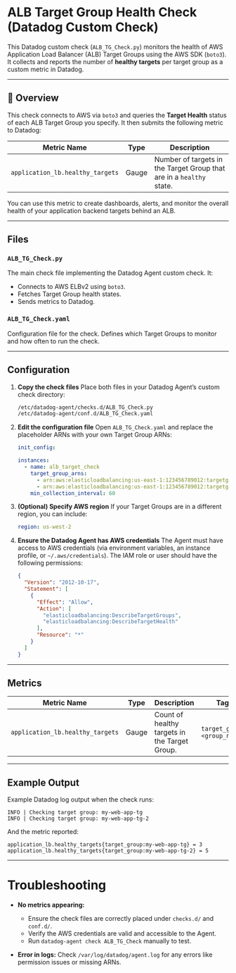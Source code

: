 
#  ALB Target Group Health Check (Datadog Custom Check)

This Datadog custom check (`ALB_TG_Check.py`) monitors the health of AWS Application Load Balancer (ALB) Target Groups using the AWS SDK (`boto3`).
It collects and reports the number of **healthy targets** per target group as a custom metric in Datadog.

---

## 📄 Overview

This check connects to AWS via `boto3` and queries the **Target Health** status of each ALB Target Group you specify.
It then submits the following metric to Datadog:

| Metric Name                      | Type  | Description                                                          |
| -------------------------------- | ----- | -------------------------------------------------------------------- |
| `application_lb.healthy_targets` | Gauge | Number of targets in the Target Group that are in a `healthy` state. |

You can use this metric to create dashboards, alerts, and monitor the overall health of your application backend targets behind an ALB.

---

## Files

### `ALB_TG_Check.py`

The main check file implementing the Datadog Agent custom check.
It:

* Connects to AWS ELBv2 using `boto3`.
* Fetches Target Group health states.
* Sends metrics to Datadog.

### `ALB_TG_Check.yaml`

Configuration file for the check.
Defines which Target Groups to monitor and how often to run the check.

---

##  Configuration

1. **Copy the check files**
   Place both files in your Datadog Agent’s custom check directory:

   ```bash
   /etc/datadog-agent/checks.d/ALB_TG_Check.py
   /etc/datadog-agent/conf.d/ALB_TG_Check.yaml
   ```

2. **Edit the configuration file**
   Open `ALB_TG_Check.yaml` and replace the placeholder ARNs with your own Target Group ARNs:

   ```yaml
   init_config:

   instances:
     - name: alb_target_check
       target_group_arns:
         - arn:aws:elasticloadbalancing:us-east-1:123456789012:targetgroup/my-web-app-tg/abcdef1234567890
         - arn:aws:elasticloadbalancing:us-east-1:123456789012:targetgroup/my-web-app-tg-2/abcdef1234567890
       min_collection_interval: 60
   ```

3. **(Optional) Specify AWS region**
   If your Target Groups are in a different region, you can include:

   ```yaml
   region: us-west-2
   ```

4. **Ensure the Datadog Agent has AWS credentials**
   The Agent must have access to AWS credentials (via environment variables, an instance profile, or `~/.aws/credentials`).
   The IAM role or user should have the following permissions:

   ```json
   {
     "Version": "2012-10-17",
     "Statement": [
       {
         "Effect": "Allow",
         "Action": [
           "elasticloadbalancing:DescribeTargetGroups",
           "elasticloadbalancing:DescribeTargetHealth"
         ],
         "Resource": "*"
       }
     ]
   }
   ```

---

##  Metrics

| Metric Name                      | Type  | Description                                   | Tags                        |
| -------------------------------- | ----- | --------------------------------------------- | --------------------------- |
| `application_lb.healthy_targets` | Gauge | Count of healthy targets in the Target Group. | `target_group:<group_name>` |

---

##  Example Output

Example Datadog log output when the check runs:

```
INFO | Checking target group: my-web-app-tg
INFO | Checking target group: my-web-app-tg-2
```

And the metric reported:

```
application_lb.healthy_targets{target_group:my-web-app-tg} = 3
application_lb.healthy_targets{target_group:my-web-app-tg-2} = 5
```

---

# Troubleshooting

* **No metrics appearing:**

  * Ensure the check files are correctly placed under `checks.d/` and `conf.d/`.
  * Verify the AWS credentials are valid and accessible to the Agent.
  * Run `datadog-agent check ALB_TG_Check` manually to test.

* **Error in logs:**
  Check `/var/log/datadog/agent.log` for any errors like permission issues or missing ARNs.


